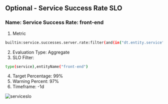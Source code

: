 ## Optional - Service Success Rate SLO

### Name: Service Success Rate: front-end
1. Metric

```bash
builtin:service.successes.server.rate:filter(and(in("dt.entity.service",entitySelector("type(service),entityName(~"front-end~")")))):splitBy("dt.entity.service")
```

2. Evaluation Type: Aggregate
3. SLO Filter:
```bash
type(service),entityName("front-end")
```
4. Target Percentage: 99%
5. Warning Percent: 97%
6. Timeframe: -1d

![serviceslo](../../assets/images/serviceslo.png)
